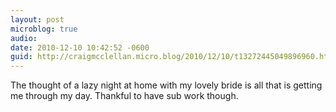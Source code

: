 ```yaml
---
layout: post
microblog: true
audio: 
date: 2010-12-10 10:42:52 -0600
guid: http://craigmcclellan.micro.blog/2010/12/10/t13272445049896960.html
---
```

The thought of a lazy night at home with my lovely bride is all that is getting me through my day. Thankful to have sub work though.
